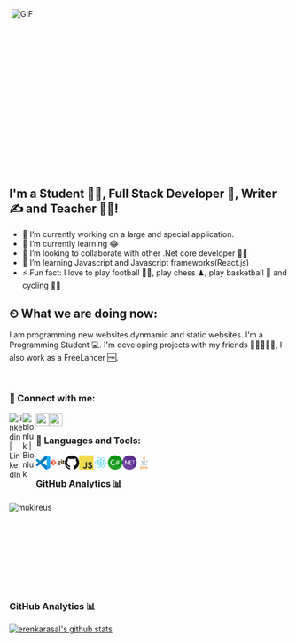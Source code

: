 <img align="right" alt="GIF" src="https://github.com/abhisheknaiidu/abhisheknaiidu/blob/master/code.gif?raw=true" width="500" height="320" />

## I'm a Student 👨‍🎓, Full Stack Developer 🚀, Writer ✍ and Teacher 👨‍🎓!
- 🔭 I’m currently working on a large and special application.
- 🌱 I’m currently learning 😂
- 👯 I’m looking to collaborate with other .Net core developer 👩‍💻 
- 🤔 I’m learning Javascript and Javascript frameworks(React.js)
- ⚡ Fun fact: I love to play football 🏊‍♀️, play chess ♟, play basketball 🏀 and cycling 🚴‍♀️


## ⏲ What we are doing now:
I am programming new websites,dynmamic and static websites.
I'm a Programming Student 💻. I'm developing projects with my friends 👨🏼‍🤝‍👨🏻, 
I also work as a FreeLancer 🆓.

<br />

### 📩 Connect with me:

[<img align="left" alt="linkedin | LinkedIn" width="24px" src="https://raw.githubusercontent.com/peterthehan/peterthehan/master/assets/linkedin.svg" />][linkedin]
[<img align="left" alt="bionluk | Bionluk" width="24px" src="https://i0.wp.com/www.moramfi.com/wp-content/uploads/2020/06/unnamed-min-1.png?resize=344%2C344&ssl=1" />][bionluk]
[<img align="left" height="24" width="24" src="https://cdn.jsdelivr.net/npm/simple-icons@v4/icons/instagram.svg" />][instagram]
[<img align="left" height="24" width="24" src="https://cdn.jsdelivr.net/npm/simple-icons@v4/icons/gmail.svg" />][gmail]

<br />

### 🔧 Languages and Tools:

[<img align="left" alt="Visual Studio Code" width="26px" src="https://raw.githubusercontent.com/github/explore/80688e429a7d4ef2fca1e82350fe8e3517d3494d/topics/visual-studio-code/visual-studio-code.png" />][vsCode]
[<img align="left" alt="Git" width="26px" src="https://raw.githubusercontent.com/github/explore/80688e429a7d4ef2fca1e82350fe8e3517d3494d/topics/git/git.png" />][git]
[<img align="left" alt="GitHub" width="26px" src="https://raw.githubusercontent.com/github/explore/78df643247d429f6cc873026c0622819ad797942/topics/github/github.png" />][github]

[<img align="left" alt="Python" width="26px" src="https://raw.githubusercontent.com/github/explore/cebd63002168a05a6a642f309227eefeccd92950/topics/javascript/javascript.png" />][javascript]
[<img align="left" alt="react" width="26px" src="https://raw.githubusercontent.com/github/explore/cebd63002168a05a6a642f309227eefeccd92950/topics/react/react.png" />][reactjs]
[<img align="left" alt="csharp" width="26px" src="https://raw.githubusercontent.com/github/explore/cebd63002168a05a6a642f309227eefeccd92950/topics/csharp/csharp.png" />][csharp]
[<img align="left" alt="dotnet" width="26px" src="https://raw.githubusercontent.com/github/explore/cebd63002168a05a6a642f309227eefeccd92950/topics/dotnet/dotnet.png" />][dotnet]
[<img align="left" alt="java" width="26px" src="https://raw.githubusercontent.com/github/explore/cebd63002168a05a6a642f309227eefeccd92950/topics/java/java.png" />][java]

<br />




### GitHub Analytics 📊

  <img height="180em" align="center" src="https://github-readme-stats.vercel.app/api/top-langs?username=erenkarasal&show_icons=true&locale=en&layout=compact&langs_count=8&theme=algolia" alt="mukireus"/>


<br />
<br />

[instagram]: https://www.instagram.com/erenkarasal/
[bionluk]: https://bionluk.com/erenkarasal
[linkedin]: https://www.linkedin.com/in/eren-karasal-07491615a/
[gmail]: mailto:erenkarasal10@gmail.com
[vsCode]: https://code.visualstudio.com/
[git]: https://git-scm.com/
[javascript]:https://www.javascript.com/
[github]: https://github.com/erenkarasal
[reactjs]:https://reactjs.org/
[csharp]:https://docs.microsoft.com/en-us/dotnet/csharp/
[dotnet]:https://dotnet.microsoft.com/en-us/
[java]:https://www.java.com/en/

<br/>
<br/>
<br />
<br />
<br />
<br />
<br />


### GitHub Analytics 📊

[![erenkarasal's github stats](https://github-readme-stats.vercel.app/api?username=erenkarasal&count_private=true&show_icons=true&theme=radical&hide_rank=false)](https://github.com/erenkarasal/github-readme-stats)
